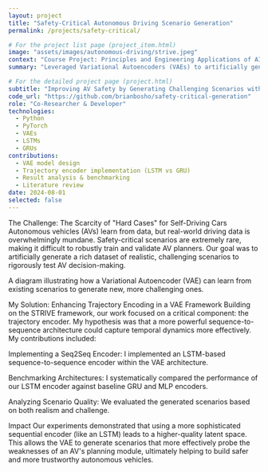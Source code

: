 ```yaml
---
layout: project
title: "Safety-Critical Autonomous Driving Scenario Generation"
permalink: /projects/safety-critical/

# For the project list page (project_item.html)
image: "assets/images/autonomous-driving/strive.jpeg"
context: "Course Project: Principles and Engineering Applications of AI"
summary: "Leveraged Variational Autoencoders (VAEs) to artificially generate a rich dataset of realistic and challenging scenarios to rigorously test and improve AV decision-making."

# For the detailed project page (project.html)
subtitle: "Improving AV Safety by Generating Challenging Scenarios with Variational Autoencoders"
code_url: "https://github.com/brianbosho/safety-critical-generation"
role: "Co-Researcher & Developer"
technologies:
  - Python
  - PyTorch
  - VAEs
  - LSTMs
  - GRUs
contributions:
  - VAE model design
  - Trajectory encoder implementation (LSTM vs GRU)
  - Result analysis & benchmarking
  - Literature review
date: 2024-08-01
selected: false
---
```


The Challenge: The Scarcity of "Hard Cases" for Self-Driving Cars
Autonomous vehicles (AVs) learn from data, but real-world driving data is overwhelmingly mundane. Safety-critical scenarios are extremely rare, making it difficult to robustly train and validate AV planners. Our goal was to artificially generate a rich dataset of realistic, challenging scenarios to rigorously test AV decision-making.

A diagram illustrating how a Variational Autoencoder (VAE) can learn from existing scenarios to generate new, more challenging ones.

My Solution: Enhancing Trajectory Encoding in a VAE Framework
Building on the STRIVE framework, our work focused on a critical component: the trajectory encoder. My hypothesis was that a more powerful sequence-to-sequence architecture could capture temporal dynamics more effectively. My contributions included:

Implementing a Seq2Seq Encoder: I implemented an LSTM-based sequence-to-sequence encoder within the VAE architecture.

Benchmarking Architectures: I systematically compared the performance of our LSTM encoder against baseline GRU and MLP encoders.

Analyzing Scenario Quality: We evaluated the generated scenarios based on both realism and challenge.

Impact
Our experiments demonstrated that using a more sophisticated sequential encoder (like an LSTM) leads to a higher-quality latent space. This allows the VAE to generate scenarios that more effectively probe the weaknesses of an AV's planning module, ultimately helping to build safer and more trustworthy autonomous vehicles.